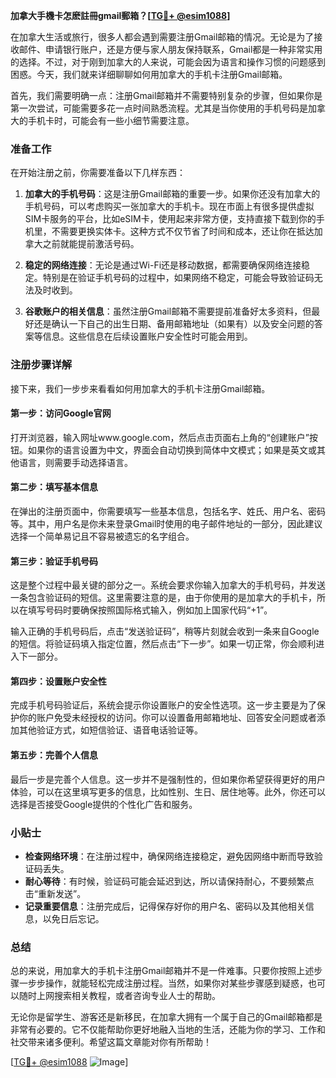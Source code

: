 **加拿大手機卡怎麽註冊gmail郵箱？[[TG💪+ @esim1088](https://t.me/s/esim1088)]**

在加拿大生活或旅行，很多人都会遇到需要注册Gmail邮箱的情况。无论是为了接收邮件、申请银行账户，还是方便与家人朋友保持联系，Gmail都是一种非常实用的选择。不过，对于刚到加拿大的人来说，可能会因为语言和操作习惯的问题感到困惑。今天，我们就来详细聊聊如何用加拿大的手机卡注册Gmail邮箱。

首先，我们需要明确一点：注册Gmail邮箱并不需要特别复杂的步骤，但如果你是第一次尝试，可能需要多花一点时间熟悉流程。尤其是当你使用的手机号码是加拿大的手机卡时，可能会有一些小细节需要注意。

### 准备工作

在开始注册之前，你需要准备以下几样东西：

1. **加拿大的手机号码**：这是注册Gmail邮箱的重要一步。如果你还没有加拿大的手机号码，可以考虑购买一张加拿大的手机卡。现在市面上有很多提供虚拟SIM卡服务的平台，比如eSIM卡，使用起来非常方便，支持直接下载到你的手机里，不需要更换实体卡。这种方式不仅节省了时间和成本，还让你在抵达加拿大之前就能提前激活号码。

2. **稳定的网络连接**：无论是通过Wi-Fi还是移动数据，都需要确保网络连接稳定。特别是在验证手机号码的过程中，如果网络不稳定，可能会导致验证码无法及时收到。

3. **谷歌账户的相关信息**：虽然注册Gmail邮箱不需要提前准备好太多资料，但最好还是确认一下自己的出生日期、备用邮箱地址（如果有）以及安全问题的答案等信息。这些信息在后续设置账户安全性时可能会用到。

### 注册步骤详解

接下来，我们一步步来看看如何用加拿大的手机卡注册Gmail邮箱。

#### 第一步：访问Google官网

打开浏览器，输入网址www.google.com，然后点击页面右上角的“创建账户”按钮。如果你的语言设置为中文，界面会自动切换到简体中文模式；如果是英文或其他语言，则需要手动选择语言。

#### 第二步：填写基本信息

在弹出的注册页面中，你需要填写一些基本信息，包括名字、姓氏、用户名、密码等。其中，用户名是你未来登录Gmail时使用的电子邮件地址的一部分，因此建议选择一个简单易记且不容易被遗忘的名字组合。

#### 第三步：验证手机号码

这是整个过程中最关键的部分之一。系统会要求你输入加拿大的手机号码，并发送一条包含验证码的短信。这里需要注意的是，由于你使用的是加拿大的手机卡，所以在填写号码时要确保按照国际格式输入，例如加上国家代码“+1”。

输入正确的手机号码后，点击“发送验证码”，稍等片刻就会收到一条来自Google的短信。将验证码填入指定位置，然后点击“下一步”。如果一切正常，你会顺利进入下一部分。

#### 第四步：设置账户安全性

完成手机号码验证后，系统会提示你设置账户的安全性选项。这一步主要是为了保护你的账户免受未经授权的访问。你可以设置备用邮箱地址、回答安全问题或者添加其他验证方式，如短信验证、语音电话验证等。

#### 第五步：完善个人信息

最后一步是完善个人信息。这一步并不是强制性的，但如果你希望获得更好的用户体验，可以在这里填写更多的信息，比如性别、生日、居住地等。此外，你还可以选择是否接受Google提供的个性化广告和服务。

### 小贴士

- **检查网络环境**：在注册过程中，确保网络连接稳定，避免因网络中断而导致验证码丢失。
- **耐心等待**：有时候，验证码可能会延迟到达，所以请保持耐心，不要频繁点击“重新发送”。
- **记录重要信息**：注册完成后，记得保存好你的用户名、密码以及其他相关信息，以免日后忘记。

### 总结

总的来说，用加拿大的手机卡注册Gmail邮箱并不是一件难事。只要你按照上述步骤一步步操作，就能轻松完成注册过程。当然，如果你对某些步骤感到疑惑，也可以随时上网搜索相关教程，或者咨询专业人士的帮助。

无论你是留学生、游客还是新移民，在加拿大拥有一个属于自己的Gmail邮箱都是非常有必要的。它不仅能帮助你更好地融入当地的生活，还能为你的学习、工作和社交带来诸多便利。希望这篇文章能对你有所帮助！

[[TG💪+ @esim1088](https://t.me/s/esim1088) ![Image](https://i.postimg.cc/4NQfJmqS/Snipaste-2025-05-13-00-14-12.png)]